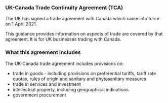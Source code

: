 ### UK-Canada Trade Continuity Agreement (TCA)

The UK has signed a trade agreement with Canada which came into force on 1 April 2021.

This guidance provides information on aspects of trade are covered by that agreement. It is for UK businesses trading with Canada.

### What this agreement includes

The UK-Canada trade agreement includes provisions on:

*   trade in goods - including provisions on preferential tariffs, tariff rate quotas, rules of origin and sanitary and phytosanitary measures
*   trade in services and investment
*   intellectual property, including geographical indications
*   government procurement